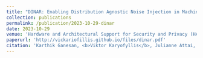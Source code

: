 ```yaml
---
title: "DINAR: Enabling Distribution Agnostic Noise Injection in Machine Learning Hardware"
collection: publications
permalink: /publication/2023-10-29-dinar
date: 2023-10-29
venue: 'Hardware and Architectural Support for Security and Privacy (HASP) 2023'
paperurl: 'http://vickariofillis.github.io/files/dinar.pdf'
citation: 'Karthik Ganesan, <b>Viktor Karyofyllis</b>, Julianne Attai, Ahmed Hamoda, and Natalie Enright Jerger. 2023. DINAR: Enabling Distribution Agnostic Noise Injection in Machine Learning Hardware. In Proceedings of the 12th International Workshop on Hardware and Architectural Support for Security and Privacy (HASP 23). Association for Computing Machinery, New York, NY, USA, 38–46. https://doi.org/10.1145/3623652.3623665'
---
```

